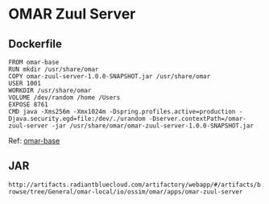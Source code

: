 # OMAR Zuul Server

## Dockerfile
```
FROM omar-base
RUN mkdir /usr/share/omar
COPY omar-zuul-server-1.0.0-SNAPSHOT.jar /usr/share/omar
USER 1001
WORKDIR /usr/share/omar
VOLUME /dev/random /home /Users
EXPOSE 8761
CMD java -Xms256m -Xmx1024m -Dspring.profiles.active=production -Djava.security.egd=file:/dev/./urandom -Dserver.contextPath=/omar-zuul-server -jar /usr/share/omar/omar-zuul-server-1.0.0-SNAPSHOT.jar
```
Ref: [omar-base](../../../omar-base/docs/install-guide/omar-base/)

## JAR
`http://artifacts.radiantbluecloud.com/artifactory/webapp/#/artifacts/browse/tree/General/omar-local/io/ossim/omar/apps/omar-zuul-server`
